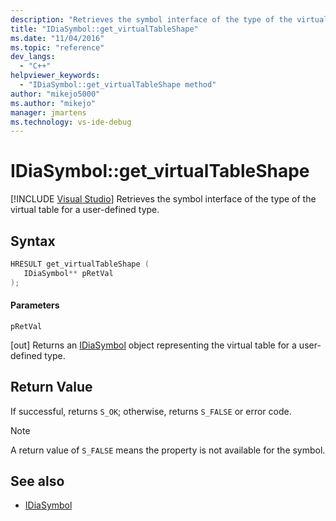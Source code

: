```yaml
---
description: "Retrieves the symbol interface of the type of the virtual table for a user-defined type."
title: "IDiaSymbol::get_virtualTableShape"
ms.date: "11/04/2016"
ms.topic: "reference"
dev_langs:
  - "C++"
helpviewer_keywords:
  - "IDiaSymbol::get_virtualTableShape method"
author: "mikejo5000"
ms.author: "mikejo"
manager: jmartens
ms.technology: vs-ide-debug
---
```

# IDiaSymbol::get_virtualTableShape

 [!INCLUDE [Visual Studio](~/includes/applies-to-version/vs-windows-only.md)]
Retrieves the symbol interface of the type of the virtual table for a user-defined type.

## Syntax

```C++
HRESULT get_virtualTableShape ( 
   IDiaSymbol** pRetVal
);
```

#### Parameters
 `pRetVal`

[out] Returns an [IDiaSymbol](../../debugger/debug-interface-access/idiasymbol.md) object representing the virtual table for a user-defined type.

## Return Value
 If successful, returns `S_OK`; otherwise, returns `S_FALSE` or error code.

> [!NOTE]
> A return value of `S_FALSE` means the property is not available for the symbol.

## See also
- [IDiaSymbol](../../debugger/debug-interface-access/idiasymbol.md)
